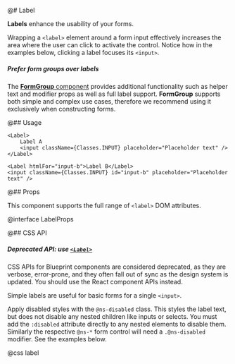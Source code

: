@# Label

__Labels__ enhance the usability of your forms.

Wrapping a `<label>` element around a form input effectively increases the area where the user can click to activate
the control. Notice how in the examples below, clicking a label focuses its `<input>`.

<div class="@ns-callout @ns-intent-warning @ns-icon-warning-sign">
    <h5 class="@ns-heading">Prefer form groups over labels</h5>
<div class="@ns-callout-body">

The [__FormGroup__ component](#core/components/form-group) provides additional functionality such as helper text and
modifier props as well as full label support. __FormGroup__ supports both simple and complex use cases, therefore we
recommend using it exclusively when constructing forms.

</div>
</div>

@## Usage

```tsx
<Label>
    Label A
    <input className={Classes.INPUT} placeholder="Placeholder text" />
</Label>

<Label htmlFor="input-b">Label B</Label>
<input className={Classes.INPUT} id="input-b" placeholder="Placeholder text" />
```

@## Props

This component supports the full range of `<label>` DOM attributes.

@interface LabelProps

@## CSS API

<div class="@ns-callout @ns-intent-warning @ns-icon-warning-sign">
    <h5 class="@ns-heading">

Deprecated API: use [`<Label>`](#core/components/forms/label)

</h5>
<div class="@ns-callout-body">

CSS APIs for Blueprint components are considered deprecated, as they are verbose, error-prone, and they
often fall out of sync as the design system is updated. You should use the React component APIs instead.

</div>
</div>

Simple labels are useful for basic forms for a single `<input>`.

Apply disabled styles with the `@ns-disabled` class. This styles the label text, but does not disable any nested
children like inputs or selects. You must add the `:disabled` attribute directly to any nested elements to disable them.
Similarly the respective `@ns-*` form control will need a `.@ns-disabled` modifier. See the examples below.

@css label
